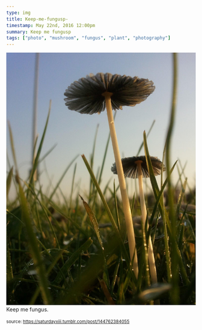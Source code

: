 ```yaml
---
type: img
title: Keep-me-fungusp-
timestamp: May 22nd, 2016 12:00pm
summary: Keep me fungusp 
tags: ["photo", "mushroom", "fungus", "plant", "photography"]
---
```

<img src="../media/144762384055.jpg"/>
                                                                                          <div class="caption">
Keep me fungus.
 
                                    
                
                
                
                
                                
<small>source: https://saturdayxiii.tumblr.com/post/144762384055</small>